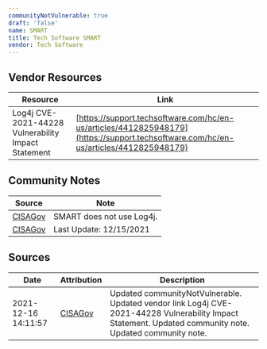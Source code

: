 ```yaml
---
communityNotVulnerable: true
draft: 'false'
name: SMART
title: Tech Software SMART
vendor: Tech Software
---
```


## Vendor Resources
| Resource | Link |
| --- | --- |
| Log4j CVE-2021-44228 Vulnerability Impact Statement | [https://support.techsoftware.com/hc/en-us/articles/4412825948179](https://support.techsoftware.com/hc/en-us/articles/4412825948179) |


## Community Notes
| Source | Note |
| --- | --- |
| [CISAGov](https://raw.githubusercontent.com/cisagov/log4j-affected-db/develop/README.md) | SMART does not use Log4j. |
| [CISAGov](https://raw.githubusercontent.com/cisagov/log4j-affected-db/develop/README.md) | Last Update: 12/15/2021 |

## Sources
| Date | Attribution | Description |
| --- | --- | --- |
| 2021-12-16 14:11:57 | [CISAGov](https://raw.githubusercontent.com/cisagov/log4j-affected-db/develop/README.md) | Updated communityNotVulnerable. Updated vendor link Log4j CVE-2021-44228 Vulnerability Impact Statement. Updated community note. Updated community note.  |
